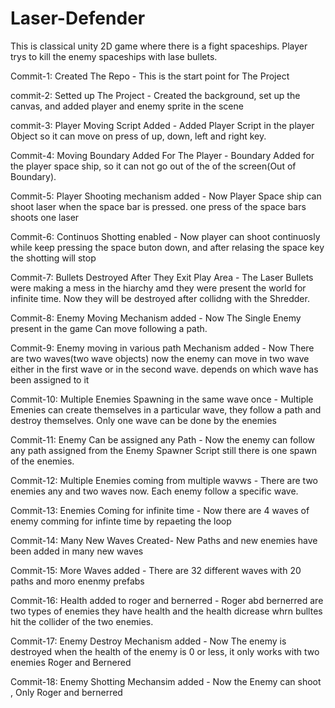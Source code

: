 # Laser-Defender
This is classical unity 2D game where there is a fight spaceships. 
Player trys to kill the enemy spaceships with lase bullets.

Commit-1: Created The Repo - This is the start point for The Project

commit-2: Setted up The Project - Created the background, set up the canvas,
and added player and enemy sprite in the scene

commit-3: Player Moving Script Added - Added Player Script in the player Object so it can move
on press of up, down, left and right key.

Commit-4: Moving Boundary Added For The Player - Boundary Added for the player space ship,
so it can not go out of the of the screen(Out of Boundary).

Commit-5: Player Shooting mechanism added - Now Player Space ship can shoot laser 
when the space bar is pressed. one press of the space bars shoots one laser 

Commit-6: Continuos Shotting enabled - Now player can shoot continuosly while keep pressing the
space buton down, and after relasing the space key the shotting will stop

Commit-7: Bullets Destroyed After They Exit Play Area - The Laser Bullets were making a mess in
the hiarchy amd they were present the world for infinite time. Now they will be destroyed after
collidng with the Shredder.

Commit-8: Enemy Moving Mechanism added - Now The Single Enemy present in the game
Can move following a path.

Commit-9: Enemy moving in various path Mechanism added - Now There are two waves(two wave objects)
now the enemy can move in two wave either in the first wave or in the second wave.
depends on which wave has been assigned to it

Commit-10: Multiple Enemies Spawning in the same wave once - Multiple Emenies can create themselves
in a particular wave, they follow a path and destroy themselves. Only one wave can be done by the enemies

Commit-11: Enemy Can be assigned any Path - Now the enemy can follow any path assigned from the Enemy
Spawner Script still there is one spawn of the enemies.

Commit-12: Multiple Enemies coming from multiple wavws - There are two enemies any and two 
waves now. Each enemy follow a specific wave.

Commit-13: Enemies Coming for infinite time - Now there are 4 waves of enemy
comming for infinte time by repaeting the loop

Commit-14: Many New Waves Created- New Paths and new enemies have been added in many new waves

Commit-15: More Waves added - There are 32 different waves with 20 paths and moro enenmy prefabs

Commit-16: Health added to roger and bernerred - Roger abd bernerred are two types of enemies
they have health and the health dicrease whrn bulltes hit the collider of the two enemies.

Commit-17: Enemy Destroy Mechanism added - Now The enemy is destroyed when the health of the enemy
is 0 or less, it only works with two enemies Roger and Bernered

Commit-18: Enemy Shotting Mechansim added - Now the Enemy can shoot , Only Roger and bernerred


